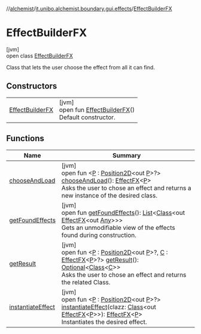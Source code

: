 //[alchemist](../../../index.md)/[it.unibo.alchemist.boundary.gui.effects](../index.md)/[EffectBuilderFX](index.md)

# EffectBuilderFX

[jvm]\
open class [EffectBuilderFX](index.md)

Class that lets the user choose the effect from all it can find.

## Constructors

| | |
|---|---|
| [EffectBuilderFX](-effect-builder-f-x.md) | [jvm]<br>open fun [EffectBuilderFX](-effect-builder-f-x.md)()<br>Default constructor. |

## Functions

| Name | Summary |
|---|---|
| [chooseAndLoad](choose-and-load.md) | [jvm]<br>open fun <[P](choose-and-load.md) : [Position2D](../../it.unibo.alchemist.model.interfaces/-position2-d/index.md)<out [P](../../it.unibo.alchemist.boundary.monitor/-f-x-step-monitor/index.md)>?> [chooseAndLoad](choose-and-load.md)(): [EffectFX](../-effect-f-x/index.md)<[P](../../it.unibo.alchemist.boundary.monitor/-f-x-step-monitor/index.md)><br>Asks the user to chose an effect and returns a new instance of the desired class. |
| [getFoundEffects](get-found-effects.md) | [jvm]<br>open fun [getFoundEffects](get-found-effects.md)(): [List](https://docs.oracle.com/javase/8/docs/api/java/util/List.html)<[Class](https://docs.oracle.com/javase/8/docs/api/java/lang/Class.html)<out [EffectFX](../-effect-f-x/index.md)<out [Any](https://kotlinlang.org/api/latest/jvm/stdlib/kotlin/-any/index.html)>>><br>Gets an unmodifiable view of the effects found during construction. |
| [getResult](get-result.md) | [jvm]<br>open fun <[P](get-result.md) : [Position2D](../../it.unibo.alchemist.model.interfaces/-position2-d/index.md)<out [P](../../it.unibo.alchemist.boundary.monitor/-f-x-step-monitor/index.md)>?, [C](get-result.md) : [EffectFX](../-effect-f-x/index.md)<[P](../../it.unibo.alchemist.boundary.monitor/-f-x-step-monitor/index.md)>?> [getResult](get-result.md)(): [Optional](https://docs.oracle.com/javase/8/docs/api/java/util/Optional.html)<[Class](https://docs.oracle.com/javase/8/docs/api/java/lang/Class.html)<[C](get-result.md)>><br>Asks the user to chose an effect and returns the related Class. |
| [instantiateEffect](instantiate-effect.md) | [jvm]<br>open fun <[P](instantiate-effect.md) : [Position2D](../../it.unibo.alchemist.model.interfaces/-position2-d/index.md)<out [P](../../it.unibo.alchemist.boundary.monitor/-f-x-step-monitor/index.md)>?> [instantiateEffect](instantiate-effect.md)(clazz: [Class](https://docs.oracle.com/javase/8/docs/api/java/lang/Class.html)<out [EffectFX](../-effect-f-x/index.md)<[P](../../it.unibo.alchemist.boundary.monitor/-f-x-step-monitor/index.md)>>): [EffectFX](../-effect-f-x/index.md)<[P](../../it.unibo.alchemist.boundary.monitor/-f-x-step-monitor/index.md)><br>Instantiates the desired effect. |
